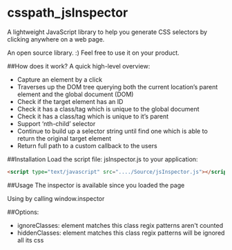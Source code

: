 # csspath_jsInspector
A lightweight JavaScript library to help you generate CSS selectors by clicking anywhere on a web page.

An open source library. :) Feel free to use it on your product.

##How does it work?
A quick high-level overview:
- Capture an element by a click
- Traverses up the DOM tree querying both the current location’s parent element and the global document (DOM)
- Check if the target element has an ID
- Check it has a class/tag which is unique to the global document
- Check it has a class/tag which is unique to it’s parent
- Support ‘nth-child’ selector
- Continue to build up a selector string until find one which is able to return the original target element
- Return full path to a custom callback to the users

##Installation
Load the script file: jsInspector.js to your application:
```html
<script type="text/javascript" src="..../Source/jsInspector.js"></script>
```

##Usage
 The inspector is available since you loaded the page
 
 Using by calling window.inspector
 
##Options:
- ignoreClasses: element matches this class regix patterns aren't counted
- hiddenClasses: element matches this class regix patterns will be ignored all its css
